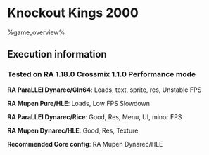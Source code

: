 # Knockout Kings 2000 

%game_overview%

## Execution information

### Tested on RA 1.18.0 Crossmix 1.1.0 Performance mode

**RA ParaLLEl Dynarec/Gln64**: Loads, text, sprite, res, Unstable FPS

**RA Mupen Pure/HLE**: Loads, Low FPS Slowdown

**RA ParaLLEl Dynarec/Rice**: Good, Res, Menu, UI, minor FPS

**RA Mupen Dynarec/HLE**: Good, Res, Texture

**Recommended Core config**: RA Mupen Dynarec/HLE